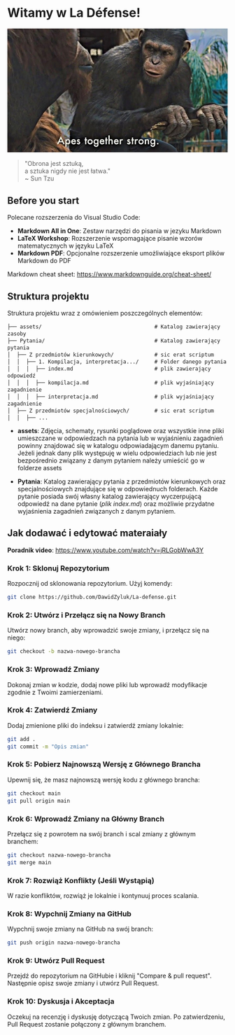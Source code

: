 # Witamy w La Défense!
![Alt text](assets/image.png)

> "Obrona jest sztuką,\
> a sztuka nigdy nie jest łatwa."\
> ~ Sun Tzu

## Before you start

Polecane rozszerzenia do Visual Studio Code:

- **Markdown All in One**: Zestaw narzędzi do pisania w jezyku Markdown
- **LaTeX Workshop**: Rozszerzenie wspomagające pisanie wzorów matematycznych w języku LaTeX
- **Markdown PDF**: Opcjonalne rozszerzenie umożliwiające eksport plików Markdown do PDF

Markdown cheat sheet:  https://www.markdownguide.org/cheat-sheet/

## Struktura projektu

Struktura projektu wraz z omówieniem poszczególnych elementów:

```
├── assets/                                    # Katalog zawierający zasoby
├── Pytania/                                   # Katalog zawierający pytania
│  ├── Z przedmiotów kierunkowych/             # sic erat scriptum
│  │  ├── 1. Kompilacja, interpretacja.../     # Folder danego pytania
│  │  │  ├── index.md                          # plik zawierający odpowiedź
│  │  │  ├── kompilacja.md                     # plik wyjaśniający zagadnienie  
│  │  │  ├── interpretacja.md                  # plik wyjaśniający zagadnienie
│  ├── Z przedmiotów specjalnościowych/        # sic erat scriptum
│  │  ├── ...
```
 
- **assets**: Zdjęcia, schematy, rysunki poglądowe oraz wszystkie inne pliki umieszczane w odpowiedzach na pytania lub w wyjaśnieniu zagadnień powinny znajdować się w katalogu odpowiadającym danemu pytaniu. Jeżeli jednak dany plik występuję w wielu odpowiedziach lub nie jest bezpośrednio związany z danym pytaniem należy umieścić go w folderze assets

- **Pytania**: Katalog zawierający pytania z przedmiotów kierunkowych oraz specjalnościowych znajdujące się w odpowiednuch folderach. Każde pytanie posiada swój własny katalog zawierający wyczerpującą odpowiedź na dane pytanie (*plik index.md*) oraz możliwie przydatne wyjaśnienia zagadnień związanych z danym pytaniem.

## Jak dodawać i edytować materaiały

**Poradnik video**: https://www.youtube.com/watch?v=jRLGobWwA3Y

### Krok 1: Sklonuj Repozytorium

Rozpocznij od sklonowania repozytorium. Użyj komendy:

```bash
git clone https://github.com/DawidZyluk/La-defense.git
```

### Krok 2: Utwórz i Przełącz się na Nowy Branch


Utwórz nowy branch, aby wprowadzić swoje zmiany, i przełącz się na niego:

```bash
git checkout -b nazwa-nowego-brancha
```

### Krok 3: Wprowadź Zmiany

Dokonaj zmian w kodzie, dodaj nowe pliki lub wprowadź modyfikacje zgodnie z Twoimi zamierzeniami.

### Krok 4: Zatwierdź Zmiany

Dodaj zmienione pliki do indeksu i zatwierdź zmiany lokalnie:

```bash
git add .
git commit -m "Opis zmian"
```

### Krok 5: Pobierz Najnowszą Wersję z Głównego Brancha

Upewnij się, że masz najnowszą wersję kodu z głównego brancha:

```bash
git checkout main
git pull origin main
```

### Krok 6: Wprowadź Zmiany na Główny Branch

Przełącz się z powrotem na swój branch i scal zmiany z głównym branchem:

```bash
git checkout nazwa-nowego-brancha
git merge main
```

### Krok 7: Rozwiąż Konflikty (Jeśli Wystąpią)

W razie konfliktów, rozwiąż je lokalnie i kontynuuj proces scalania.

### Krok 8: Wypchnij Zmiany na GitHub

Wypchnij swoje zmiany na GitHub na swój branch:

```bash
git push origin nazwa-nowego-brancha
```

### Krok 9: Utwórz Pull Request

Przejdź do repozytorium na GitHubie i kliknij "Compare & pull request". Następnie opisz swoje zmiany i utwórz Pull Request.

### Krok 10: Dyskusja i Akceptacja

Oczekuj na recenzję i dyskusję dotyczącą Twoich zmian. Po zatwierdzeniu, Pull Request zostanie połączony z głównym branchem.

